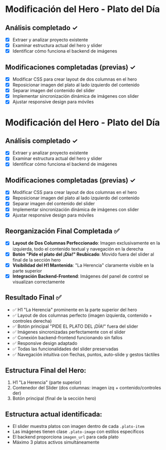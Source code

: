 # Modificación del Hero - Plato del Día

## Análisis completado ✓
- [x] Extraer y analizar proyecto existente
- [x] Examinar estructura actual del hero y slider
- [x] Identificar cómo funciona el backend de imágenes

## Modificaciones completadas (previas) ✓
- [x] Modificar CSS para crear layout de dos columnas en el hero
- [x] Reposicionar imagen del plato al lado izquierdo del contenido
- [x] Separar imagen del contenido del slider
- [x] Implementar sincronización dinámica de imágenes con slider
- [x] Ajustar responsive design para móviles

# Modificación del Hero - Plato del Día

## Análisis completado ✓
- [x] Extraer y analizar proyecto existente
- [x] Examinar estructura actual del hero y slider
- [x] Identificar cómo funciona el backend de imágenes

## Modificaciones completadas (previas) ✓
- [x] Modificar CSS para crear layout de dos columnas en el hero
- [x] Reposicionar imagen del plato al lado izquierdo del contenido
- [x] Separar imagen del contenido del slider
- [x] Implementar sincronización dinámica de imágenes con slider
- [x] Ajustar responsive design para móviles

## Reorganización Final Completada ✅
- [x] **Layout de Dos Columnas Perfeccionado**: Imagen exclusivamente en la izquierda, todo el contenido textual y navegación en la derecha
- [x] **Botón "Pide el plato del ¡Día!" Reubicado**: Movido fuera del slider al final de la sección hero
- [x] **Visibilidad del H1 Mantenida**: "La Herencia" claramente visible en la parte superior
- [x] **Integración Backend-Frontend**: Imágenes del panel de control se visualizan correctamente

## Resultado Final ✅
- ✅ H1 "La Herencia" prominente en la parte superior del hero
- ✅ Layout de dos columnas perfecto (imagen izquierda, contenido + controles derecha)
- ✅ Botón principal "PIDE EL PLATO DEL ¡DÍA!" fuera del slider
- ✅ Imágenes sincronizadas perfectamente con el slider
- ✅ Conexión backend-frontend funcionando sin fallos
- ✅ Responsive design adaptado
- ✅ Todas las funcionalidades del slider preservadas
- ✅ Navegación intuitiva con flechas, puntos, auto-slide y gestos táctiles

## Estructura Final del Hero:
1. H1 "La Herencia" (parte superior)
2. Contenedor del Slider (dos columnas: imagen izq + contenido/controles der)
3. Botón principal (final de la sección hero)

## Estructura actual identificada:
- El slider muestra platos con imagen dentro de cada `.plato-item`
- Las imágenes tienen clase `.plato-image` con estilos específicos
- El backend proporciona `imagen_url` para cada plato
- Máximo 3 platos activos simultáneamente

